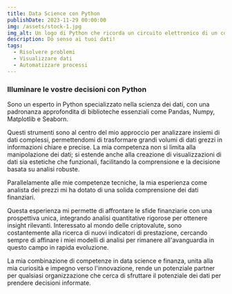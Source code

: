 ```yaml
---
title: Data Science con Python
publishDate: 2023-11-29 00:00:00
img: /assets/stock-1.jpg
img_alt: Un logo di Python che ricorda un circuito elettronico di un computer.
description: Dò senso ai tuoi dati!
tags:
  - Risolvere problemi
  - Visualizzare dati
  - Automatizzare processi
---
```


### Illuminare le vostre decisioni con Python

Sono un esperto in Python specializzato nella scienza dei dati, con una padronanza approfondita di biblioteche essenziali come Pandas, Numpy, Matplotlib e Seaborn.

Questi strumenti sono al centro del mio approccio per analizzare insiemi di dati complessi, permettendomi di trasformare grandi volumi di dati grezzi in informazioni chiare e precise. La mia competenza non si limita alla manipolazione dei dati; si estende anche alla creazione di visualizzazioni di dati sia estetiche che funzionali, facilitando la comprensione e la decisione basata su analisi robuste.

Parallelamente alle mie competenze tecniche, la mia esperienza come analista dei prezzi mi ha dotato di una solida comprensione dei dati finanziari.

Questa esperienza mi permette di affrontare le sfide finanziarie con una prospettiva unica, integrando analisi quantitative rigorose per ottenere insight rilevanti. Interessato al mondo delle criptovalute, sono costantemente alla ricerca di nuovi indicatori di prestazione, cercando sempre di affinare i miei modelli di analisi per rimanere all'avanguardia in questo campo in rapida evoluzione.

La mia combinazione di competenze in data science e finanza, unita alla mia curiosità e impegno verso l'innovazione, rende un potenziale partner per qualsiasi organizzazione che cerca di sfruttare il potenziale dei dati per prendere decisioni informate.






